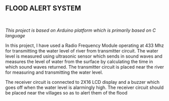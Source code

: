 <h2><b>FLOOD ALERT SYSTEM</b></h2>
<br>
<p><i>This project is based on Arduino platform which is primarily based on C language</i></p>
<p>In this project, I have used a Radio Frequency Module operating at 433 Mhz for transmitting the water level of river from transmitter circuit.
The water level is measured using ultrasonic sensor which sends in sound waves and measures the level of water from the surface by calculating the time
in which sound waves returned. The transmitter circuit is placed near the river for measuring and transmitting the water level.</p>
<p>The receiver circuit is connected to 2X16 LCD display and a buzzer which goes off when the water level is alarmingly high. The receiver circuit should be placed 
near the villages so as to alert them of the flood</p>  
